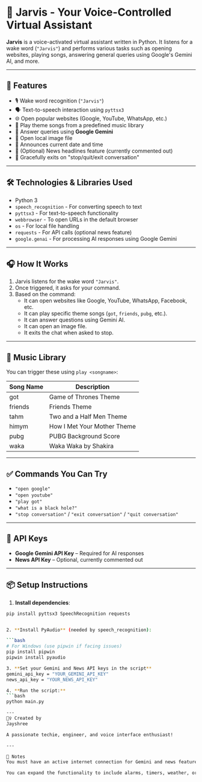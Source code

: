 # 🤖 Jarvis - Your Voice-Controlled Virtual Assistant

**Jarvis** is a voice-activated virtual assistant written in Python. It listens for a wake word (`"Jarvis"`) and performs various tasks such as opening websites, playing songs, answering general queries using Google's Gemini AI, and more.

---

## 🚀 Features

- 🎙️ Wake word recognition (`"Jarvis"`)
- 🗣️ Text-to-speech interaction using `pyttsx3`
- 🌐 Open popular websites (Google, YouTube, WhatsApp, etc.)
- 🎵 Play theme songs from a predefined music library
- 🧠 Answer queries using **Google Gemini**
- 📁 Open local image file
- 📅 Announces current date and time
- 📰 (Optional) News headlines feature (currently commented out)
- 💬 Gracefully exits on "stop/quit/exit conversation"

---

## 🛠️ Technologies & Libraries Used

- Python 3
- `speech_recognition` - For converting speech to text
- `pyttsx3` - For text-to-speech functionality
- `webbrowser` - To open URLs in the default browser
- `os` - For local file handling
- `requests` - For API calls (optional news feature)
- `google.genai` - For processing AI responses using Google Gemini

---

## 🎧 How It Works

1. Jarvis listens for the wake word `"Jarvis"`.
2. Once triggered, it asks for your command.
3. Based on the command:
   - It can open websites like Google, YouTube, WhatsApp, Facebook, etc.
   - It can play specific theme songs (`got`, `friends`, `pubg`, etc.).
   - It can answer questions using Gemini AI.
   - It can open an image file.
   - It exits the chat when asked to stop.

---

## 📁 Music Library

You can trigger these using `play <songname>`:

| Song Name | Description                         |
|-----------|-------------------------------------|
| got       | Game of Thrones Theme               |
| friends   | Friends Theme                       |
| tahm      | Two and a Half Men Theme            |
| himym     | How I Met Your Mother Theme         |
| pubg      | PUBG Background Score               |
| waka      | Waka Waka by Shakira                |

---

## ✅ Commands You Can Try

- `"open google"`
- `"open youtube"`
- `"play got"`
- `"what is a black hole?"`
- `"stop conversation"` / `"exit conversation"` / `"quit conversation"`

---

## 🔐 API Keys

- **Google Gemini API Key** – Required for AI responses
- **News API Key** – Optional, currently commented out

---

## 📦 Setup Instructions

1. **Install dependencies**:

```bash
pip install pyttsx3 SpeechRecognition requests


2. **Install PyAudio** (needed by speech_recognition):

```bash
# For Windows (use pipwin if facing issues)
pip install pipwin
pipwin install pyaudio

3. **Set your Gemini and News API keys in the script**
gemini_api_key = "YOUR_GEMINI_API_KEY"
news_api_key = "YOUR_NEWS_API_KEY"

4. **Run the script:**
```bash
python main.py

---
🙋‍♀️ Created by
Jayshree

A passionate techie, engineer, and voice interface enthusiast!

---

📌 Notes
You must have an active internet connection for Gemini and news features to work.

You can expand the functionality to include alarms, timers, weather, or integrate ChatGPT.